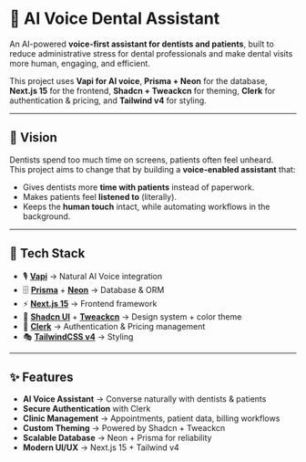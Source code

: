 # 🦷 AI Voice Dental Assistant  

An AI-powered **voice-first assistant for dentists and patients**, built to reduce administrative stress for dental professionals and make dental visits more human, engaging, and efficient.  

This project uses **Vapi for AI voice**, **Prisma + Neon** for the database, **Next.js 15** for the frontend, **Shadcn + Tweackcn** for theming, **Clerk** for authentication & pricing, and **Tailwind v4** for styling.  

---

## 🌟 Vision  

Dentists spend too much time on screens, patients often feel unheard.  
This project aims to change that by building a **voice-enabled assistant** that:  
- Gives dentists more **time with patients** instead of paperwork.  
- Makes patients feel **listened to** (literally).  
- Keeps the **human touch** intact, while automating workflows in the background.  

---

## 🚀 Tech Stack  

- 🎙️ [**Vapi**](https://vapi.ai) → Natural AI Voice integration  
- 🗄️ [**Prisma**](https://www.prisma.io/) + [**Neon**](https://neon.tech/) → Database & ORM  
- ⚡ [**Next.js 15**](https://nextjs.org/) → Frontend framework  
- 🎨 [**Shadcn UI**](https://ui.shadcn.com/) + [**Tweackcn**](https://github.com/) → Design system + color theme  
- 🔑 [**Clerk**](https://clerk.com/) → Authentication & Pricing management  
- 🎭 [**TailwindCSS v4**](https://tailwindcss.com/) → Styling  

---

## ✨ Features  

- **AI Voice Assistant** → Converse naturally with dentists & patients  
- **Secure Authentication** with Clerk  
- **Clinic Management** → Appointments, patient data, billing workflows  
- **Custom Theming** → Powered by Shadcn + Tweackcn  
- **Scalable Database** → Neon + Prisma for reliability  
- **Modern UI/UX** → Next.js 15 + Tailwind v4  





